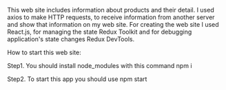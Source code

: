 This web site includes information about products and their detail.
I used axios to make HTTP requests, to receive information from 
another server and show that information on my web site. For creating the web site I used React.js, for managing the state Redux Toolkit and for debugging application's state changes Redux DevTools.


How to start this web site:

Step1. You should install node_modules with this command npm i

Step2. To start this app you should use npm start